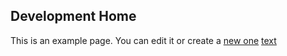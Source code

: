 ## Development Home

This is an example page. You can edit it or create a [new one](new_page.md)
[text](example-page.md)
